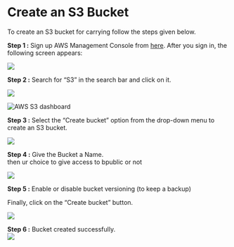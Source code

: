 # Create an S3 Bucket
To create an S3 bucket for carrying  follow  the steps given below.

 __Step 1 :__ Sign up AWS Management Console from [here](https://aws.amazon.com/console/). After you sign in, the following screen appears:  

![](https://lh5.googleusercontent.com/TLRGuEGS0tjKSH1F58LwS-kuep7m7SfznnfYYzlv_IVcG2mETSLabf7p6MBjzcoQvnsl_kImqBOyob-cfcgvOx5T57grihQ8NZTcILpLr5_l0Ny6DVjCFmgwaQf0_5dDlw)  

__Step 2 :__ Search for “S3” in the search bar and click on it.


![](https://lh5.googleusercontent.com/gM5BB5Zsdbbh1wwpVrei1nCT7JukgIfiSDzTntKQMinoY42YurbkS3FEbULxmxeY737eIodLgqHkuPbDuCSvURNt_8i2yq8Pbduuxfhrg0LbuIi_F8hoSlt7JdkhzkghUg)  

![ AWS S3 dashboard ](https://lh3.googleusercontent.com/dVosuBL-h-iGjmx6wIwdUtVxvsMb_eL-oAZgmGstQ1zzwYAYEFxCgvh-1MpDAHxs72FOu-j1jUWH4xQuwU4-txxgt6huOMFy3noZzsVRnRujCQwYLM-4pCNO0SoRfTRVLQ)  


__Step 3 :__ Select the “Create bucket” option from the drop-down menu to create an S3 bucket.  

![](https://lh6.googleusercontent.com/umvbrm77oR1UBhxQerii0RLM1swR8hHfal4gUQQD4kDa9xIF4nqbuOoCpgPjZWdOcoenahVsSRJ8lWyoL1oOdIkjSlp2e3BgDrlWgawcmE7kvUhorLFp4bdWa2XC3QesHQ)  

__Step 4 :__ Give the Bucket a Name.  
then ur choice to give access to bpublic or not 

![](https://lh4.googleusercontent.com/R3TXjSJGNIOviablmMypKyymk-86qfBC5-U9InRg5-_Ln0ioFAssJdaHKsNcwCJI_mo_YcgmpCgCz_oeelbwJu6enGLLg-LFXBMWLpabfUKzaflu8Cxlz1f_LDeB6QzQoQ)  


 __Step 5 :__  Enable or disable bucket versioning (to keep a backup)  
 
 Finally, click on the “Create bucket” button.  

 ![](https://lh5.googleusercontent.com/ZwOj2VnosXUQk9bf33A1-XVhTiI0zj1Pvp8tUAsPq2QyZ61R5kGNAFYbzH4BahsvHzjJ8uv73TBeXi5ErjFcg3Syai-GXX7L5P--2hjNyKjFFQVcMX5PbStSObyfyoDNDQ)  

__Step 6 :__ Bucket created successfully.  
![](https://linuxhint.com/wp-content/uploads/2023/01/create-bucket-aws-s3-07.png)
